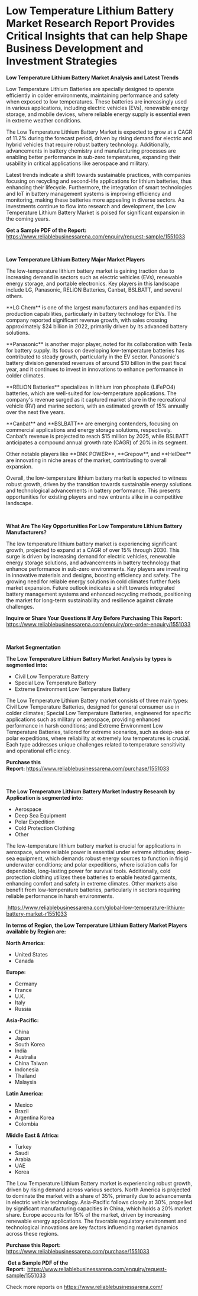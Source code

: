 <p><h1>Low Temperature Lithium Battery Market Research Report Provides Critical Insights that can help Shape Business Development and Investment Strategies</h1></p><p><strong>Low Temperature Lithium Battery Market Analysis and Latest Trends</strong></p>
<p><p>Low Temperature Lithium Batteries are specially designed to operate efficiently in colder environments, maintaining performance and safety when exposed to low temperatures. These batteries are increasingly used in various applications, including electric vehicles (EVs), renewable energy storage, and mobile devices, where reliable energy supply is essential even in extreme weather conditions. </p><p>The Low Temperature Lithium Battery Market is expected to grow at a CAGR of 11.2% during the forecast period, driven by rising demand for electric and hybrid vehicles that require robust battery technology. Additionally, advancements in battery chemistry and manufacturing processes are enabling better performance in sub-zero temperatures, expanding their usability in critical applications like aerospace and military. </p><p>Latest trends indicate a shift towards sustainable practices, with companies focusing on recycling and second-life applications for lithium batteries, thus enhancing their lifecycle. Furthermore, the integration of smart technologies and IoT in battery management systems is improving efficiency and monitoring, making these batteries more appealing in diverse sectors. As investments continue to flow into research and development, the Low Temperature Lithium Battery Market is poised for significant expansion in the coming years.</p></p>
<p><strong>Get a Sample PDF of the Report:&nbsp;</strong> <a href="https://www.reliablebusinessarena.com/enquiry/request-sample/1551033?utm_campaign=3041&utm_medium=2&utm_source=Github&utm_content=ia&utm_term=07042025&utm_id=low-temperature-lithium-battery">https://www.reliablebusinessarena.com/enquiry/request-sample/1551033</a></p>
<p>&nbsp;</p>
<p><strong>Low Temperature Lithium Battery Major Market Players</strong></p>
<p><p>The low-temperature lithium battery market is gaining traction due to increasing demand in sectors such as electric vehicles (EVs), renewable energy storage, and portable electronics. Key players in this landscape include LG, Panasonic, RELiON Batteries, Canbat, BSLBATT, and several others.</p><p>**LG Chem** is one of the largest manufacturers and has expanded its production capabilities, particularly in battery technology for EVs. The company reported significant revenue growth, with sales crossing approximately $24 billion in 2022, primarily driven by its advanced battery solutions.</p><p>**Panasonic** is another major player, noted for its collaboration with Tesla for battery supply. Its focus on developing low-temperature batteries has contributed to steady growth, particularly in the EV sector. Panasonic's battery division generated revenues of around $10 billion in the past fiscal year, and it continues to invest in innovations to enhance performance in colder climates.</p><p>**RELiON Batteries** specializes in lithium iron phosphate (LiFePO4) batteries, which are well-suited for low-temperature applications. The company's revenue surged as it captured market share in the recreational vehicle (RV) and marine sectors, with an estimated growth of 15% annually over the next five years.</p><p>**Canbat** and **BSLBATT** are emerging contenders, focusing on commercial applications and energy storage solutions, respectively. Canbat’s revenue is projected to reach $15 million by 2025, while BSLBATT anticipates a compound annual growth rate (CAGR) of 20% in its segment. </p><p>Other notable players like **DNK POWER**, **Grepow**, and **HelDee** are innovating in niche areas of the market, contributing to overall expansion. </p><p>Overall, the low-temperature lithium battery market is expected to witness robust growth, driven by the transition towards sustainable energy solutions and technological advancements in battery performance. This presents opportunities for existing players and new entrants alike in a competitive landscape.</p></p>
<p>&nbsp;</p>
<p><strong>What Are The Key Opportunities For Low Temperature Lithium Battery Manufacturers?</strong></p>
<p><p>The low temperature lithium battery market is experiencing significant growth, projected to expand at a CAGR of over 15% through 2030. This surge is driven by increasing demand for electric vehicles, renewable energy storage solutions, and advancements in battery technology that enhance performance in sub-zero environments. Key players are investing in innovative materials and designs, boosting efficiency and safety. The growing need for reliable energy solutions in cold climates further fuels market expansion. Future outlook indicates a shift towards integrated battery management systems and enhanced recycling methods, positioning the market for long-term sustainability and resilience against climate challenges.</p></p>
<p><strong>Inquire or Share Your Questions If Any Before Purchasing This Report:</strong> <a href="https://www.reliablebusinessarena.com/enquiry/pre-order-enquiry/1551033?utm_campaign=3041&utm_medium=2&utm_source=Github&utm_content=ia&utm_term=07042025&utm_id=low-temperature-lithium-battery">https://www.reliablebusinessarena.com/enquiry/pre-order-enquiry/1551033</a></p>
<p>&nbsp;</p>
<p><strong>Market Segmentation</strong></p>
<p><strong>The Low Temperature Lithium Battery Market Analysis by types is segmented into:</strong></p>
<p><ul><li>Civil Low Temperature Battery</li><li>Special Low Temperature Battery</li><li>Extreme Environment Low Temperature Battery</li></ul></p>
<p><p>The Low Temperature Lithium Battery market consists of three main types: Civil Low Temperature Batteries, designed for general consumer use in colder climates; Special Low Temperature Batteries, engineered for specific applications such as military or aerospace, providing enhanced performance in harsh conditions; and Extreme Environment Low Temperature Batteries, tailored for extreme scenarios, such as deep-sea or polar expeditions, where reliability at extremely low temperatures is crucial. Each type addresses unique challenges related to temperature sensitivity and operational efficiency.</p></p>
<p><strong>Purchase this Report:&nbsp;</strong><a href="https://www.reliablebusinessarena.com/purchase/1551033?utm_campaign=3041&utm_medium=2&utm_source=Github&utm_content=ia&utm_term=07042025&utm_id=low-temperature-lithium-battery">https://www.reliablebusinessarena.com/purchase/1551033</a></p>
<p>&nbsp;</p>
<p><strong>The Low Temperature Lithium Battery Market Industry Research by Application is segmented into:</strong></p>
<p><ul><li>Aerospace</li><li>Deep Sea Equipment</li><li>Polar Expedition</li><li>Cold Protection Clothing</li><li>Other</li></ul></p>
<p><p>The low-temperature lithium battery market is crucial for applications in aerospace, where reliable power is essential under extreme altitudes; deep-sea equipment, which demands robust energy sources to function in frigid underwater conditions; and polar expeditions, where isolation calls for dependable, long-lasting power for survival tools. Additionally, cold protection clothing utilizes these batteries to enable heated garments, enhancing comfort and safety in extreme climates. Other markets also benefit from low-temperature batteries, particularly in sectors requiring reliable performance in harsh environments.</p></p>
<p><a href="https://www.reliablebusinessarena.com/global-low-temperature-lithium-battery-market-r1551033?utm_campaign=3041&utm_medium=2&utm_source=Github&utm_content=ia&utm_term=07042025&utm_id=low-temperature-lithium-battery">&nbsp;https://www.reliablebusinessarena.com/global-low-temperature-lithium-battery-market-r1551033</a></p>
<p><strong>In terms of Region, the Low Temperature Lithium Battery Market Players available by Region are:</strong></p>
<p>
    <p> <strong> North America: </strong>
        <ul>
            <li>United States</li>
            <li>Canada</li>
        </ul>
        </p> 
    <p> <strong> Europe: </strong>
        <ul>
            <li>Germany</li>
            <li>France</li>
            <li>U.K.</li>
            <li>Italy</li>
            <li>Russia</li>
        </ul>
        </p> 
    <p> <strong> Asia-Pacific: </strong>
        <ul>
            <li>China</li>
            <li>Japan</li>
            <li>South Korea</li>
            <li>India</li>
            <li>Australia</li>
            <li>China Taiwan</li>
            <li>Indonesia</li>
            <li>Thailand</li>
            <li>Malaysia</li>
        </ul>
        </p> 
    <p> <strong> Latin America: </strong>
        <ul>
            <li>Mexico</li>
            <li>Brazil</li>
            <li>Argentina Korea</li>
            <li>Colombia</li>
        </ul>
        </p> 
    <p> <strong> Middle East & Africa: </strong>
        <ul>
            <li>Turkey</li>
            <li>Saudi</li>
            <li>Arabia</li>
            <li>UAE</li>
            <li>Korea</li>
        </ul>
    </p>
    </p>
<p><p>The Low Temperature Lithium Battery market is experiencing robust growth, driven by rising demand across various sectors. North America is projected to dominate the market with a share of 35%, primarily due to advancements in electric vehicle technology. Asia-Pacific follows closely at 30%, propelled by significant manufacturing capacities in China, which holds a 20% market share. Europe accounts for 15% of the market, driven by increasing renewable energy applications. The favorable regulatory environment and technological innovations are key factors influencing market dynamics across these regions.</p></p>
<p><strong>Purchase this Report: </strong><a href="https://www.reliablebusinessarena.com/purchase/1551033?utm_campaign=3041&utm_medium=2&utm_source=Github&utm_content=ia&utm_term=07042025&utm_id=low-temperature-lithium-battery">https://www.reliablebusinessarena.com/purchase/1551033</a></p>
<p>&nbsp;<strong>Get a Sample PDF of the Report:&nbsp;&nbsp;</strong><a href="https://www.reliablebusinessarena.com/enquiry/request-sample/1551033?utm_campaign=3041&utm_medium=2&utm_source=Github&utm_content=ia&utm_term=07042025&utm_id=low-temperature-lithium-battery">https://www.reliablebusinessarena.com/enquiry/request-sample/1551033</a></p>
<p><strong></strong></p>
<p>Check more reports on <a href="https://www.reliablebusinessarena.com/?utm_campaign=3041&utm_medium=2&utm_source=Github&utm_content=ia&utm_term=07042025&utm_id=low-temperature-lithium-battery">https://www.reliablebusinessarena.com/</a></p>